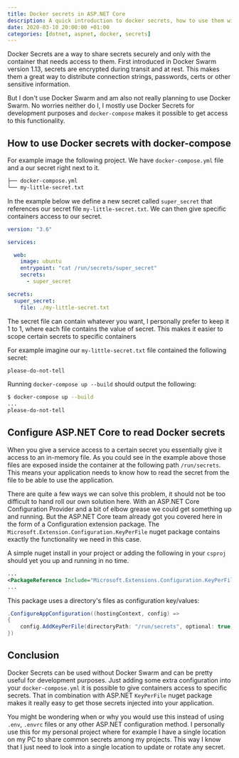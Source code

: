 ```yaml
---
title: Docker secrets in ASP.NET Core
description: A quick introduction to docker secrets, how to use them with docker-compose and how to get access to them in ASP.NET Core.
date: 2020-03-10 20:00:00 +01:00
categories: [dotnet, aspnet, docker, secrets]
---
```


Docker Secrets are a way to share secrets securely and only with the container that needs access to them. First introduced in Docker Swarm version 1.13, secrets are encrypted during transit and at rest. This makes them a great way to distribute connection strings, passwords, certs or other sensitive information.

But I don't use Docker Swarm and am also not really planning to use Docker Swarm. No worries neither do I, I mostly use Docker Secrets for development purposes and `docker-compose` makes it possible to get access to this functionality.

## How to use Docker secrets with docker-compose

For example image the following project. We have `docker-compose.yml` file and a our secret right next to it.

```bash
├── docker-compose.yml
└── my-little-secret.txt
```

In the example below we define a new secret called `super_secret` that references our secret file `my-little-secret.txt`. We can then give specific containers access to our secret.

```yml
version: "3.6"

services:

  web:
    image: ubuntu
    entrypoint: "cat /run/secrets/super_secret"
    secrets:
      - super_secret

secrets:
  super_secret:
    file: ./my-little-secret.txt
```

The secret file can contain whatever you want, I personally prefer to keep it 1 to 1, where each file contains the value of secret. This makes it easier to scope certain secrets to specific containers

For example imagine our `my-little-secret.txt` file contained the following secret:

```txt
please-do-not-tell
```

Running `docker-compose up --build` should output the following:

```sh
$ docker-compose up --build
...
please-do-not-tell
```

## Configure ASP.NET Core to read Docker secrets

When you give a service access to a certain secret you essentially give it access to an in-memory file. As you could see in the example above those files are exposed inside the container at the following path `/run/secrets`. This means your application needs to know how to read the secret from the file to be able to use the application.

There are quite a few ways we can solve this problem, it should not be too difficult to hand roll our own solution here. With an ASP.NET Core Configuration Provider and a bit of elbow grease we could get something up and running. But the ASP.NET Core team already got you covered here in the form of a Configuration extension package. The `Microsoft.Extension.Configuration.KeyPerFile` nuget package contains exactly the functionality we need in this case.

A simple nuget install in your project or adding the following in your `csproj` should yet you up and running in no time.

```xml
...
<PackageReference Include="Microsoft.Extensions.Configuration.KeyPerFile" Version="3.1.2" />
...
```

This package uses a directory's files as configuration key/values:

```csharp
.ConfigureAppConfiguration((hostingContext, config) =>
{
    config.AddKeyPerFile(directoryPath: "/run/secrets", optional: true);
})
```

## Conclusion
Docker Secrets can be used without Docker Swarm and can be pretty useful for development purposes. Just adding some extra configuration into your `docker-compose.yml` it is possible to give containers access to specific secrets. That in combination with ASP.NET `KeyPerFile` nuget package makes it really easy to get those secrets injected into your application.

You might be wondering when or why you would use this instead of using `.env`, `.envrc` files or any other ASP.NET configuration method. I personally use this for my personal project where for example I have a single location on my PC to share common secrets among my projects. This way I know that I just need to look into a single location to update or rotate any secret.
